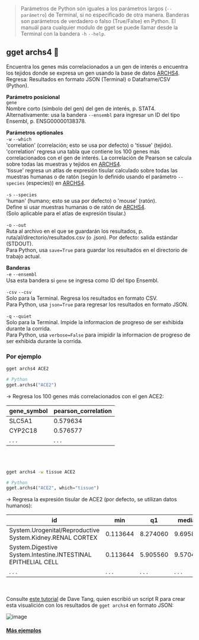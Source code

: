 > Parámetros de Python són iguales a los parámetros largos (`--parámetro`) de Terminal, si no especificado de otra manera. Banderas son parámetros de verdadero o falso (True/False) en Python. El manuál para cualquier modulo de gget se puede llamar desde la Terminal con la bandera `-h` `--help`.  
## gget archs4 🐁
Encuentra los genes más correlacionados a un gen de interés o encuentra los tejidos donde se expresa un gen usando la base de datos [ARCHS4](https://maayanlab.cloud/archs4/).  
Regresa: Resultados en formato JSON (Terminal) o Dataframe/CSV (Python).  

**Parámetro posicional**  
`gene`  
Nombre corto (símbolo del gen) del gen de interés, p. STAT4.  
Alternativamente: usa la bandera `--ensembl` para ingresar un ID del tipo Ensembl, p. ENSG00000138378.  

**Parámetros optionales**  
 `-w` `--which`  
'correlation' (correlación; esto se usa por defecto) o 'tissue' (tejido).  
'correlation' regresa una tabla que contiene los 100 genes más correlacionados con el gen de interés. La correlación de Pearson se calcula sobre todas las muestras y tejidos en [ARCHS4](https://maayanlab.cloud/archs4/).  
'tissue' regresa un atlas de expresión tisular calculado sobre todas las muestras humanas o de ratón (según lo definido usando el parámetro `--species` (especies)) en [ARCHS4](https://maayanlab.cloud/archs4/).  

`-s` `--species`  
'human' (humano; esto se usa por defecto) o 'mouse' (ratón).   
Define si usar muestras humanas o de ratón de [ARCHS4](https://maayanlab.cloud/archs4/).  
(Solo aplicable para el atlas de expresión tisular.)  

`-o` `--out`   
Ruta al archivo en el que se guardarán los resultados, p. ruta/al/directorio/resultados.csv (o .json). Por defecto: salida estándar (STDOUT).  
Para Python, usa `save=True` para guardar los resultados en el directorio de trabajo actual.  
  
**Banderas**   
`-e` `--ensembl`  
Usa esta bandera si `gene` se ingresa como ID del tipo Ensembl.   

`-csv` `--csv`  
Solo para la Terminal. Regresa los resultados en formato CSV.    
Para Python, usa `json=True` para regresar los resultados en formato JSON.    

`-q` `--quiet`   
Solo para la Terminal. Impide la informacion de progreso de ser exhibida durante la corrida.  
Para Python, usa `verbose=False` para imipidir la informacion de progreso de ser exhibida durante la corrida.  
  
  
### Por ejemplo
```bash
gget archs4 ACE2
```
```python
# Python
gget.archs4("ACE2")
```
&rarr; Regresa los 100 genes más correlacionados con el gen ACE2:  

| gene_symbol     | pearson_correlation     |
| -------------- |-------------------------| 
| SLC5A1 | 0.579634 | 	
| CYP2C18 | 0.576577 | 	
| . . . | . . . | 	

<br/><br/>

```bash
gget archs4 -w tissue ACE2
```
```python
# Python
gget.archs4("ACE2", which="tissue")
```
&rarr; Regresa la expresión tisular de ACE2 (por defecto, se utilizan datos humanos):  

| id     | min     | q1 |  median | q3 | max |
| ------ |--------| ------ |--------| ------ |--------| 
| System.Urogenital/Reproductive System.Kidney.RENAL CORTEX | 0.113644 | 8.274060 | 9.695840 | 10.51670 | 11.21970 |
| System.Digestive System.Intestine.INTESTINAL EPITHELIAL CELL | 0.113644 | 	5.905560 | 9.570450 | 13.26470 | 13.83590 | 
| . . . | . . . | . . . | . . . | . . . | . . . |

<br/><br/>
Consulte [este tutorial](https://davetang.org/muse/2023/05/16/check-where-a-gene-is-expressed-from-the-command-line/) de Dave Tang, quien escribió un script R para crear esta visualición con los resultados de `gget archs4` en formato JSON:  

![image](https://github.com/pachterlab/gget/assets/56094636/f2a34a9e-beaa-45a5-a678-d38399dd3017)


#### [Más ejemplos](https://github.com/pachterlab/gget_examples)  
